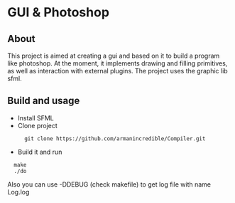 # GUI & Photoshop

## About

This project is aimed at creating a gui and based on it to build a program like photoshop. At the moment, it implements drawing and filling primitives, as well as interaction with external plugins. The project uses the graphic lib sfml.

## Build and usage

- Install SFML
- Clone project 
  ``` 
    git clone https://github.com/armanincredible/Compiler.git
  ```
- Build it and run
```
  make
  ./do
```

Also you can use -DDEBUG (check makefile) to get log file with name Log.log

